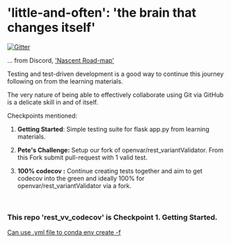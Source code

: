 # 'little-and-often': 'the brain that changes itself'

[![Gitter](https://badges.gitter.im/repo.svg)](https://app.gitter.im/#/room/!fopQaELIbMGIwdwYRu:gitter.im)
<!-- https://github.com/DAVFoundation/api_doc/issues/6 -->

... from Discord, ['Nascent Road-map'](https://discord.com/channels/1258378561648197643/1258378561648197646/threads/1261313288411676672)


Testing and test-driven development is a good way to continue this journey following on from the learning materials.  

The very nature of being able to effectively collaborate using Git via GitHub is a delicate skill in and of itself.  

Checkpoints mentioned:
1) **Getting Started**: Simple testing suite for flask app.py from learning materials.

2)  **Pete's Challenge:** Setup our fork of openvar/rest_variantValidator.  From this Fork submit pull-request with 1 valid test. 

3) **100% codecov :** Continue creating tests together and aim to  get codecov into the green and ideally 100% for openvar/rest_variantValidator via a fork. 

<br>


### This repo 'rest_vv_codecov' is Checkpoint 1. Getting Started.


[Can use .yml file to conda env create -f <filename>](https://docs.conda.io/projects/conda/en/latest/commands/env/create.html)
